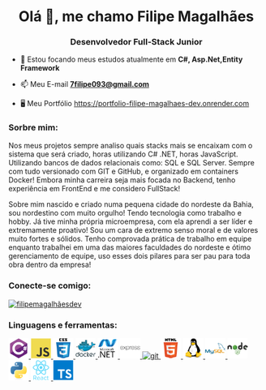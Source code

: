 <h1 align="center">Olá 👋, me chamo Filipe Magalhães</h1>
<h3 align="center">Desenvolvedor Full-Stack Junior</h3>

- 🌱 Estou focando meus estudos atualmente em **C#, Asp.Net,Entity Framework**

- 📫 Meu E-mail **7filipe093@gmail.com**
- 🖥️ Meu Portfólio <a href="https://portfolio-filipe-magalhaes-dev.onrender.com">https://portfolio-filipe-magalhaes-dev.onrender.com</a>

<h3 align="left"> Sorbre mim: </h3>
<p align="left">
	Nos meus projetos sempre analiso quais stacks mais se encaixam com o sistema que será criado, horas utilizando C# .NET, horas JavaScript. Utilizando bancos de dados relacionais como: SQL e SQL Server. Sempre com tudo versionado com GIT e GitHub, e organizado em containers Docker! Embora minha carreira seja mais focada no Backend, tenho experiência em FrontEnd e me considero FullStack!

Sobre mim nascido e criado numa pequena cidade do nordeste da Bahia, sou nordestino com muito orgulho! Tendo tecnologia como trabalho e hobby. Já tive minha própria microempresa, com ela aprendi a ser líder e extremamente proativo! Sou um cara de extremo senso moral e de valores muito fortes e sólidos. Tenho comprovada prática de trabalho em equipe enquanto trabalhei em uma das maiores faculdades do nordeste e ótimo gerenciamento de equipe, uso esses dois pilares para ser pau para toda obra dentro da empresa!
</p>
<h3 align="left">Conecte-se comigo:</h3>

<p align="left">
<a href="https://linkedin.com/in/filipemagalhãesdev" target="blank"><img align="center" src="https://raw.githubusercontent.com/rahuldkjain/github-profile-readme-generator/master/src/images/icons/Social/linked-in-alt.svg" alt="filipemagalhãesdev" height="30" width="40" /></a>
</p>

<h3 align="left">Linguagens e ferramentas:</h3>
<p align="left"> <a href="https://www.w3schools.com/cs/" target="_blank" rel="noreferrer"> <img src="https://raw.githubusercontent.com/devicons/devicon/master/icons/csharp/csharp-original.svg" alt="csharp" width="40" height="40"/> </a>  <a href="https://developer.mozilla.org/en-US/docs/Web/JavaScript" target="_blank" rel="noreferrer"> <img src="https://raw.githubusercontent.com/devicons/devicon/master/icons/javascript/javascript-original.svg" alt="javascript" width="40" height="40"/> </a>  <a href="https://www.w3schools.com/css/" target="_blank" rel="noreferrer"> <img src="https://raw.githubusercontent.com/devicons/devicon/master/icons/css3/css3-original-wordmark.svg" alt="css3" width="40" height="40"/> </a> <a href="https://www.docker.com/" target="_blank" rel="noreferrer"> <img src="https://raw.githubusercontent.com/devicons/devicon/master/icons/docker/docker-original-wordmark.svg" alt="docker" width="40" height="40"/> </a> <a href="https://dotnet.microsoft.com/" target="_blank" rel="noreferrer"> <img src="https://raw.githubusercontent.com/devicons/devicon/master/icons/dot-net/dot-net-original-wordmark.svg" alt="dotnet" width="40" height="40"/> </a> <a href="https://expressjs.com" target="_blank" rel="noreferrer"> <img src="https://raw.githubusercontent.com/devicons/devicon/master/icons/express/express-original-wordmark.svg" alt="express" width="40" height="40"/> </a> <a href="https://git-scm.com/" target="_blank" rel="noreferrer"> <img src="https://www.vectorlogo.zone/logos/git-scm/git-scm-icon.svg" alt="git" width="40" height="40"/> </a> <a href="https://www.w3.org/html/" target="_blank" rel="noreferrer"> <img src="https://raw.githubusercontent.com/devicons/devicon/master/icons/html5/html5-original-wordmark.svg" alt="html5" width="40" height="40"/> </a> <a href="https://www.linux.org/" target="_blank" rel="noreferrer"> <img src="https://raw.githubusercontent.com/devicons/devicon/master/icons/linux/linux-original.svg" alt="linux" width="40" height="40"/> </a> <a href="https://www.mysql.com/" target="_blank" rel="noreferrer"> <img src="https://raw.githubusercontent.com/devicons/devicon/master/icons/mysql/mysql-original-wordmark.svg" alt="mysql" width="40" height="40"/> </a> <a href="https://nodejs.org" target="_blank" rel="noreferrer"> <img src="https://raw.githubusercontent.com/devicons/devicon/master/icons/nodejs/nodejs-original-wordmark.svg" alt="nodejs" width="40" height="40"/> </a> <a href="https://www.python.org" target="_blank" rel="noreferrer"> <img src="https://raw.githubusercontent.com/devicons/devicon/master/icons/python/python-original.svg" alt="python" width="40" height="40"/> </a> <a href="https://reactjs.org/" target="_blank" rel="noreferrer"> <img src="https://raw.githubusercontent.com/devicons/devicon/master/icons/react/react-original-wordmark.svg" alt="react" width="40" height="40"/> </a> <a href="https://www.typescriptlang.org/" target="_blank" rel="noreferrer"> <img src="https://raw.githubusercontent.com/devicons/devicon/master/icons/typescript/typescript-original.svg" alt="typescript" width="40" height="40"/> </a> </p>

